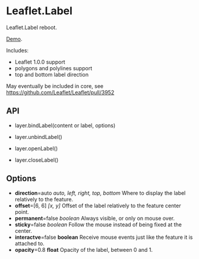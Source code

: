 # Leaflet.Label

Leaflet.Label reboot.

[Demo](http://umap-project.github.io/Leaflet.Label/).

Includes:

- Leaflet 1.0.0 support
- polygons and polylines support
- top and bottom label direction

May eventually be included in core, see https://github.com/Leaflet/Leaflet/pull/3952


## API

- layer.bindLabel(content or label, options)

- layer.unbindLabel()

- layer.openLabel()

- layer.closeLabel()


## Options

- **direction**=auto *auto, left, right, top, bottom* Where to display the label relatively to the feature.
- **offset**=[6, 6] *[x, y]* Offset of the label relatively to the feature center point.
- **permanent**=false *boolean* Always visible, or only on mouse over.
- **sticky**=false *boolean* Follow the mouse instead of being fixed at the center.
- **interactve**=false **boolean** Receive mouse events just like the feature it is attached to.
- **opacity**=0.8 **float** Opacity of the label, between 0 and 1.

